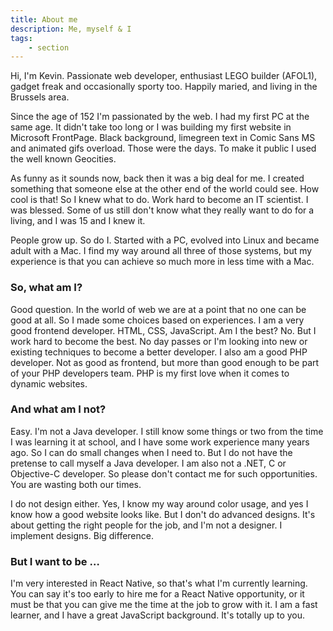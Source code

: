 ```yaml
---
title: About me
description: Me, myself & I
tags:
    - section
---
```

Hi, I'm Kevin. Passionate web developer, enthusiast LEGO builder (AFOL1), gadget freak and
occasionally sporty too. Happily maried, and living in the Brussels area.

Since the age of 152 I'm passionated by the web. I had my first PC at the same age. It didn't
take too long or I was building my first website in Microsoft FrontPage. Black background,
limegreen text in Comic Sans MS and animated gifs overload. Those were the days. To make it
public I used the well known Geocities.

As funny as it sounds now, back then it was a big deal for me. I created something that someone
else at the other end of the world could see. How cool is that! So I knew what to do. Work hard
to become an IT scientist. I was blessed. Some of us still don't know what they really want to do
for a living, and I was 15 and I knew it.

People grow up. So do I. Started with a PC, evolved into Linux and became adult with a Mac. I
find my way around all three of those systems, but my experience is that you can achieve so much
more in less time with a Mac.

### So, what am I?
Good question. In the world of web we are at a point that no one can be good at all. So I made
some choices based on experiences. I am a very good frontend developer. HTML, CSS, JavaScript.
Am I the best? No. But I work hard to become the best. No day passes or I'm looking into new or
existing techniques to become a better developer. I also am a good PHP developer. Not as good as
frontend, but more than good enough to be part of your PHP developers team. PHP is my first love
when it comes to dynamic websites.

### And what am I not?
Easy. I'm not a Java developer. I still know some things or two from the time I was learning it
at school, and I have some work experience many years ago. So I can do small changes when I need
to. But I do not have the pretense to call myself a Java developer. I am also not a .NET, C or
Objective-C developer. So please don't contact me for such opportunities. You are wasting both
our times.

I do not design either. Yes, I know my way around color usage, and yes I know how a good website
looks like. But I don't do advanced designs. It's about getting the right people for the job, and
I'm not a designer. I implement designs. Big difference.

### But I want to be …
I'm very interested in React Native, so that's what I'm currently learning. You can say it's too
early to hire me for a React Native opportunity, or it must be that you can give me the time at
the job to grow with it. I am a fast learner, and I have a great JavaScript background. It's
totally up to you.
